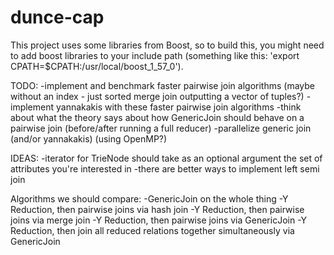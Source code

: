 # dunce-cap

This project uses some libraries from Boost, so to build this, you might need to add boost libraries to your include path (something like this: 'export CPATH=$CPATH:/usr/local/boost_1_57_0').

TODO:
-implement and benchmark faster pairwise join algorithms (maybe without an index - just sorted merge join outputting a vector of tuples?)
-implement yannakakis with these faster pairwise join algorithms
-think about what the theory says about how GenericJoin should behave on a pairwise join (before/after running a full reducer)
-parallelize generic join (and/or yannakakis) (using OpenMP?)

IDEAS:
-iterator for TrieNode should take as an optional argument the set of attributes you're interested in
-there are better ways to implement left semi join

Algorithms we should compare:
-GenericJoin on the whole thing
-Y Reduction, then pairwise joins via hash join
-Y Reduction, then pairwise joins via merge join
-Y Reduction, then pairwise joins via GenericJoin
-Y Reduction, then join all reduced relations together simultaneously via GenericJoin

